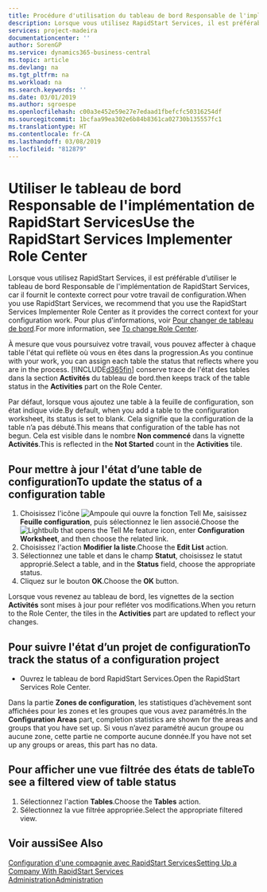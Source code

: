```yaml
---
title: Procédure d'utilisation du tableau de bord Responsable de l'implémentation de RapidStart Services | Microsoft Docs
description: Lorsque vous utilisez RapidStart Services, il est préférable de faire un suivi de votre travail et d’utiliser le tableau de bord Responsable de l'implémentation de RapidStart Services, car il fournit le contexte correct pour votre travail de configuration.
services: project-madeira
documentationcenter: ''
author: SorenGP
ms.service: dynamics365-business-central
ms.topic: article
ms.devlang: na
ms.tgt_pltfrm: na
ms.workload: na
ms.search.keywords: ''
ms.date: 03/01/2019
ms.author: sgroespe
ms.openlocfilehash: c00a3e452e59e27e7edaad1fbefcfc50316254df
ms.sourcegitcommit: 1bcfaa99ea302e6b84b8361ca02730b135557fc1
ms.translationtype: HT
ms.contentlocale: fr-CA
ms.lasthandoff: 03/08/2019
ms.locfileid: "812879"
---
```

# <a name="use-the-rapidstart-services-implementer-role-center"></a><span data-ttu-id="d72eb-103">Utiliser le tableau de bord Responsable de l'implémentation de RapidStart Services</span><span class="sxs-lookup"><span data-stu-id="d72eb-103">Use the RapidStart Services Implementer Role Center</span></span>
<span data-ttu-id="d72eb-104">Lorsque vous utilisez RapidStart Services, il est préférable d’utiliser le tableau de bord Responsable de l'implémentation de RapidStart Services, car il fournit le contexte correct pour votre travail de configuration.</span><span class="sxs-lookup"><span data-stu-id="d72eb-104">When you use RapidStart Services, we recommend that you use the RapidStart Services Implementer Role Center as it provides the correct context for your configuration work.</span></span> <span data-ttu-id="d72eb-105">Pour plus d'informations, voir [Pour changer de tableau de bord](ui-change-basic-settings.md#to-change-role-center).</span><span class="sxs-lookup"><span data-stu-id="d72eb-105">For more information, see [To change Role Center](ui-change-basic-settings.md#to-change-role-center).</span></span>

<span data-ttu-id="d72eb-106">À mesure que vous poursuivez votre travail, vous pouvez affecter à chaque table l'état qui reflète où vous en êtes dans la progression.</span><span class="sxs-lookup"><span data-stu-id="d72eb-106">As you continue with your work, you can assign each table the status that reflects where you are in the process.</span></span> [!INCLUDE[d365fin](includes/d365fin_md.md)] <span data-ttu-id="d72eb-107">conserve trace de l'état des tables dans la section **Activités** du tableau de bord.</span><span class="sxs-lookup"><span data-stu-id="d72eb-107">then keeps track of the table status in the **Activities** part on the Role Center.</span></span>  

<span data-ttu-id="d72eb-108">Par défaut, lorsque vous ajoutez une table à la feuille de configuration, son état indique vide.</span><span class="sxs-lookup"><span data-stu-id="d72eb-108">By default, when you add a table to the configuration worksheet, its status is set to blank.</span></span> <span data-ttu-id="d72eb-109">Cela signifie que la configuration de la table n’a pas débuté.</span><span class="sxs-lookup"><span data-stu-id="d72eb-109">This means that configuration of the table has not begun.</span></span> <span data-ttu-id="d72eb-110">Cela est visible dans le nombre **Non commencé** dans la vignette **Activités**.</span><span class="sxs-lookup"><span data-stu-id="d72eb-110">This is reflected in the **Not Started** count in the **Activities** tile.</span></span>  

## <a name="to-update-the-status-of-a-configuration-table"></a><span data-ttu-id="d72eb-111">Pour mettre à jour l'état d’une table de configuration</span><span class="sxs-lookup"><span data-stu-id="d72eb-111">To update the status of a configuration table</span></span>  
1.  <span data-ttu-id="d72eb-112">Choisissez l'icône ![Ampoule qui ouvre la fonction Tell Me](media/ui-search/search_small.png "Dites-moi ce que vous voulez faire"), saisissez **Feuille configuration**, puis sélectionnez le lien associé.</span><span class="sxs-lookup"><span data-stu-id="d72eb-112">Choose the ![Lightbulb that opens the Tell Me feature](media/ui-search/search_small.png "Tell me what you want to do") icon, enter **Configuration Worksheet**, and then choose the related link.</span></span>  
2.  <span data-ttu-id="d72eb-113">Choisissez l'action **Modifier la liste**.</span><span class="sxs-lookup"><span data-stu-id="d72eb-113">Choose the **Edit List** action.</span></span>  
3.  <span data-ttu-id="d72eb-114">Sélectionnez une table et dans le champ **Statut**, choisissez le statut approprié.</span><span class="sxs-lookup"><span data-stu-id="d72eb-114">Select a table, and in the **Status** field, choose the appropriate status.</span></span>  
4.  <span data-ttu-id="d72eb-115">Cliquez sur le bouton **OK**.</span><span class="sxs-lookup"><span data-stu-id="d72eb-115">Choose the **OK** button.</span></span>  

<span data-ttu-id="d72eb-116">Lorsque vous revenez au tableau de bord, les vignettes de la section **Activités** sont mises à jour pour refléter vos modifications.</span><span class="sxs-lookup"><span data-stu-id="d72eb-116">When you return to the Role Center, the tiles in the **Activities** part are updated to reflect your changes.</span></span>  

## <a name="to-track-the-status-of-a-configuration-project"></a><span data-ttu-id="d72eb-117">Pour suivre l'état d’un projet de configuration</span><span class="sxs-lookup"><span data-stu-id="d72eb-117">To track the status of a configuration project</span></span>  
- <span data-ttu-id="d72eb-118">Ouvrez le tableau de bord RapidStart Services.</span><span class="sxs-lookup"><span data-stu-id="d72eb-118">Open the RapidStart Services Role Center.</span></span>  

<span data-ttu-id="d72eb-119">Dans la partie **Zones de configuration**, les statistiques d’achèvement sont affichées pour les zones et les groupes que vous avez paramétrés.</span><span class="sxs-lookup"><span data-stu-id="d72eb-119">In the **Configuration Areas** part, completion statistics are shown for the areas and groups that you have set up.</span></span> <span data-ttu-id="d72eb-120">Si vous n’avez paramétré aucun groupe ou aucune zone, cette partie ne comporte aucune donnée.</span><span class="sxs-lookup"><span data-stu-id="d72eb-120">If you have not set up any groups or areas, this part has no data.</span></span>  

## <a name="to-see-a-filtered-view-of-table-status"></a><span data-ttu-id="d72eb-121">Pour afficher une vue filtrée des états de table</span><span class="sxs-lookup"><span data-stu-id="d72eb-121">To see a filtered view of table status</span></span>  
1. <span data-ttu-id="d72eb-122">Sélectionnez l'action **Tables**.</span><span class="sxs-lookup"><span data-stu-id="d72eb-122">Choose the **Tables** action.</span></span>  
2. <span data-ttu-id="d72eb-123">Sélectionnez la vue filtrée appropriée.</span><span class="sxs-lookup"><span data-stu-id="d72eb-123">Select the appropriate filtered view.</span></span>  

## <a name="see-also"></a><span data-ttu-id="d72eb-124">Voir aussi</span><span class="sxs-lookup"><span data-stu-id="d72eb-124">See Also</span></span>  
[<span data-ttu-id="d72eb-125">Configuration d'une compagnie avec RapidStart Services</span><span class="sxs-lookup"><span data-stu-id="d72eb-125">Setting Up a Company With RapidStart Services</span></span>](admin-set-up-a-company-with-rapidstart.md)  
[<span data-ttu-id="d72eb-126">Administration</span><span class="sxs-lookup"><span data-stu-id="d72eb-126">Administration</span></span>](admin-setup-and-administration.md)
